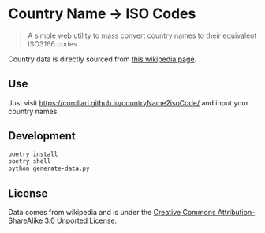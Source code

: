 # Country Name -> ISO Codes
> A simple web utility to mass convert country names to their equivalent ISO3166 codes

Country data is directly sourced from [this wikipedia page](https://en.wikipedia.org/wiki/List_of_ISO_3166_country_codes).

## Use
Just visit https://corollari.github.io/countryName2isoCode/ and input your country names.

## Development
```bash
poetry install
poetry shell
python generate-data.py
```

## License
Data comes from wikipedia and is under the [Creative Commons Attribution-ShareAlike 3.0 Unported License](https://creativecommons.org/licenses/by-sa/3.0/).

